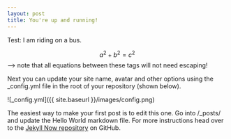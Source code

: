 ```yaml
---
layout: post
title: You're up and running!
---
```

Test: I am riding on a bus.

  $$a^2 + b^2 = c^2$$ --> note that all equations between these tags will not need escaping! 

Next you can update your site name, avatar and other options using the _config.yml file in the root of your repository (shown below).

![_config.yml]({{ site.baseurl }}/images/config.png)

The easiest way to make your first post is to edit this one. Go into /_posts/ and update the Hello World markdown file. For more instructions head over to the [Jekyll Now repository](https://github.com/barryclark/jekyll-now) on GitHub.

